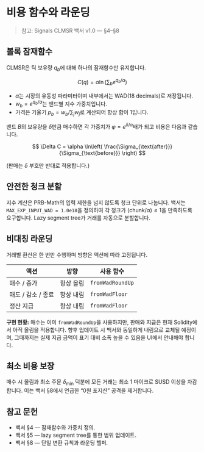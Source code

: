 # 비용 함수와 라운딩

> 참고: Signals CLMSR 백서 v1.0 — §4–§8

## 볼록 잠재함수

CLMSR은 틱 보유량 $q_b$에 대해 하나의 잠재함수만 유지합니다.

$$
C(q) = \alpha \ln \left( \sum_b e^{q_b / \alpha} \right)
$$

- $\alpha$는 시장의 유동성 파라미터이며 내부에서는 WAD(18 decimals)로 저장됩니다.
- $w_b = e^{q_b / \alpha}$는 밴드별 지수 가중치입니다.
- 가격은 기울기 $p_b = w_b / \sum_j w_j$로 계산되어 항상 합이 1입니다.

밴드 $B$의 보유량을 $\delta$만큼 매수하면 각 가중치가 $\varphi = e^{\delta / \alpha}$배가 되고 비용은 다음과 같습니다.

$$
\Delta C = \alpha \ln\left( \frac{\Sigma_{\text{after}}}{\Sigma_{\text{before}}} \right)
$$

(판매는 $\delta$ 부호만 반대로 적용합니다.)

## 안전한 청크 분할

지수 계산은 PRB-Math의 입력 제한을 넘지 않도록 청크 단위로 나눕니다. 백서는 `MAX_EXP_INPUT_WAD = 1.0e18`을 정의하여 각 청크가 $(\text{chunk} / \alpha) \le 1$을 만족하도록 요구합니다. Lazy segment tree가 거래를 자동으로 분할합니다.

## 비대칭 라운딩

거래별 환산은 한 번만 수행하며 방향은 액션에 따라 고정됩니다.

| 액션 | 방향 | 사용 함수 |
| --- | --- | --- |
| 매수 / 증가 | 항상 올림 | `fromWadRoundUp` |
| 매도 / 감소 / 종료 | 항상 내림 | `fromWadFloor` |
| 정산 지급 | 항상 내림 | `fromWadFloor` |

**구현 현황:** 매수는 이미 `fromWadRoundUp`을 사용하지만, 판매와 지급은 현재 Solidity에서 아직 올림을 적용합니다. 향후 업데이트 시 백서와 동일하게 내림으로 교체될 예정이며, 그때까지는 실제 지급 금액이 표기 대비 소폭 높을 수 있음을 UI에서 안내해야 합니다.

## 최소 비용 보장

매수 시 올림과 최소 주문 $\delta_{\min}$ 덕분에 모든 거래는 최소 1 마이크로 SUSD 이상을 차감합니다. 이는 백서 §8에서 언급한 “0원 포지션” 공격을 제거합니다.

## 참고 문헌

- 백서 §4 — 잠재함수와 가중치 정의.
- 백서 §5 — lazy segment tree를 통한 범위 업데이트.
- 백서 §8 — 단일 변환 규칙과 라운딩 헬퍼.
